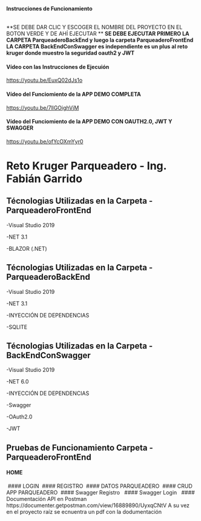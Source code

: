 #### Instrucciones de Funcionamiento
<img src="/ImagenesReadme/Verde.png" alt=""/>

**SE DEBE DAR CLIC Y ESCOGER EL NOMBRE DEL PROYECTO EN EL BOTON VERDE Y DE AHÍ EJECUTAR **
**SE DEBE EJECUTAR PRIMERO LA CARPETA ParqueaderoBackEnd  y luego la carpeta ParqueaderoFrontEnd**
**LA CARPETA BackEndConSwagger es independiente es un plus al reto kruger donde muestro la seguridad oauth2 y JWT**


#### Vídeo con las Instrucciones de Ejecuión
https://youtu.be/EuxQ02dJs1o

#### Vídeo del Funciomiento de la APP DEMO COMPLETA
https://youtu.be/7llGOighVjM

#### Vídeo del Funciomiento de la APP DEMO CON OAUTH2.0, JWT Y SWAGGER
https://youtu.be/ofYcOXmYyr0

# Reto Kruger Parqueadero - Ing. Fabián Garrido

## Técnologias Utilizadas en la Carpeta - ParqueaderoFrontEnd

-Visual Studio 2019


-NET 3.1


-BLAZOR (.NET)


## Técnologias Utilizadas en la Carpeta - ParqueaderoBackEnd

-Visual Studio 2019


-NET 3.1


-INYECCIÓN DE DEPENDENCIAS


-SQLITE

## Técnologias Utilizadas en la Carpeta - BackEndConSwagger

-Visual Studio 2019


-NET 6.0


-INYECCIÓN DE DEPENDENCIAS


-Swagger


-OAuth2.0


-JWT

## Pruebas de Funcionamiento Carpeta - ParqueaderoFrontEnd
#### HOME
<img src="/ImagenesReadme/home.png" alt=""/>
#### LOGIN
<img src="/ImagenesReadme/Login.png" alt=""/>
#### REGISTRO
<img src="/ImagenesReadme/Registro.png" alt=""/>
#### DATOS PARQUEADERO
<img src="/ImagenesReadme/DatosParqueadero.png" alt=""/>
#### CRUD APP PARQUEADERO
<img src="/ImagenesReadme/CRUD.png" alt=""/>
#### Swagger Registro
<img src="/ImagenesReadme/RegisterSwagger.png" alt=""/>
<img src="/ImagenesReadme/RegsiterSwggerJWT.png" alt=""/>
#### Swagger Login
<img src="/ImagenesReadme/LoginSwggerJWT.png" alt=""/>
<img src="/ImagenesReadme/LoginSwggerJWTEncript.png" alt=""/>
#### Documentación API en Postman
https://documenter.getpostman.com/view/16889890/UyxqCNtV
A su vez en el proyecto raíz se ecnuentra un pdf con la dodumentación











